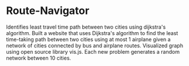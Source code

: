 # Route-Navigator
Identifies least travel time path between two cities using dijkstra's algorithm.
Built a website that uses Dijkstra's algorithm to find the least time-taking path between two
cities using at most 1 airplane given a network of cities connected by bus and airplane routes. 
Visualized graph using open source library vis.js. Each new problem generates a random
network between 10 cities.
